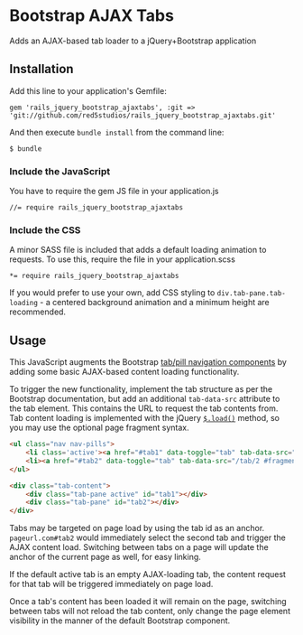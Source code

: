 # Bootstrap AJAX Tabs

Adds an AJAX-based tab loader to a jQuery+Bootstrap application

## Installation

Add this line to your application's Gemfile:

    gem 'rails_jquery_bootstrap_ajaxtabs', :git => 'git://github.com/red5studios/rails_jquery_bootstrap_ajaxtabs.git'

And then execute `bundle install` from the command line:

    $ bundle

### Include the JavaScript
You have to require the gem JS file in your application.js

	//= require rails_jquery_bootstrap_ajaxtabs

### Include the CSS
A minor SASS file is included that adds a default loading animation to requests. To use this, require the file in your application.scss

	*= require rails_jquery_bootstrap_ajaxtabs

If you would prefer to use your own, add CSS styling to `div.tab-pane.tab-loading` - a centered background animation and a minimum height are recommended.

## Usage

This JavaScript augments the Bootstrap <a href="http://twitter.github.com/bootstrap/components.html#navs">tab/pill navigation components</a> by adding some basic AJAX-based content loading functionality.

To trigger the new functionality, implement the tab structure as per the Bootstrap documentation, but add an additional `tab-data-src` attribute to the tab element. This contains the URL to request the tab contents from. Tab content loading is implemented with the jQuery <a href='http://api.jquery.com/load/'>`$.load()`</a> method, so you may use the optional page fragment syntax.

```html
<ul class="nav nav-pills">
	<li class='active'><a href="#tab1" data-toggle="tab" tab-data-src="/tab/1">Tab 1</a></li>
	<li><a href="#tab2" data-toggle="tab" tab-data-src="/tab/2 #fragment">Tab 2</a></li>
</ul>

<div class="tab-content">
	<div class="tab-pane active" id="tab1"></div>
	<div class="tab-pane" id="tab2"></div>
</div>
```

Tabs may be targeted on page load by using the tab id as an anchor. `pageurl.com#tab2` would immediately select the second tab and trigger the AJAX content load. Switching between tabs on a page will update the anchor of the current page as well, for easy linking.

If the default active tab is an empty AJAX-loading tab, the content request for that tab will be triggered immediately on page load.

Once a tab's content has been loaded it will remain on the page, switching between tabs will not reload the tab content, only change the page element visibility in the manner of the default Bootstrap component.